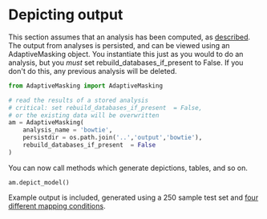 # Depicting output

This section assumes that an analysis has been computed, as [described](model_maf.md).  The output from analyses is persisted, and can be viewed using an AdaptiveMasking object.  You instantiate this just as you would to do an analysis, but you *must* set rebuild_databases_if_present to False.
If you don't do this, any previous analysis will be deleted.


```python
from AdaptiveMasking import AdaptiveMasking

# read the results of a stored analysis
# critical: set rebuild_databases_if_present  = False,
# or the existing data will be overwritten
am = AdaptiveMasking(
	analysis_name = 'bowtie',
	persistdir = os.path.join('..','output','bowtie'),
	rebuild_databases_if_present  = False
)

```

You can now call methods which generate depictions, tables, and so on.

```
am.depict_model()

```

Example output is included, generated using a 250 sample test set and [four different mapping conditions](../pipeline/example_output/example_output.md).
